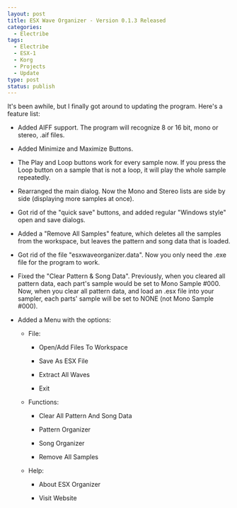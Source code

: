 ```yaml
---
layout: post
title: ESX Wave Organizer - Version 0.1.3 Released
categories:
  - Electribe
tags:
  - Electribe
  - ESX-1
  - Korg
  - Projects
  - Update
type: post
status: publish
---
```


It's been awhile, but I finally got around to updating the program. Here's a feature list:

- Added AIFF support. The program will recognize 8 or 16 bit, mono or stereo, .aif files.
- Added Minimize and Maximize Buttons.
- The Play and Loop buttons work for every sample now. If you press the Loop button on a
  sample that is not a loop, it will play the whole sample repeatedly.
- Rearranged the main dialog. Now the Mono and Stereo lists are side by side (displaying more samples at once).
- Got rid of the "quick save" buttons, and added regular "Windows style" open and save dialogs.
- Added a "Remove All Samples" feature, which deletes all the samples from the workspace, but leaves
  the pattern and song data that is loaded.
- Got rid of the file "esxwaveorganizer.data". Now you only need the .exe file for the program to work.
- Fixed the "Clear Pattern &amp; Song Data". Previously, when you cleared all pattern data, each
  part's sample would be set to Mono Sample #000. Now, when you clear all pattern data, and load an
  .esx file into your sampler, each parts' sample will be set to NONE (not Mono Sample #000).
- Added a Menu with the options:

  - File:

    - Open/Add Files To Workspace

    - Save As ESX File

    - Extract All Waves

    - Exit

  - Functions:

    - Clear All Pattern And Song Data

    - Pattern Organizer

    - Song Organizer

    - Remove All Samples

  - Help:

    - About ESX Organizer

    - Visit Website

